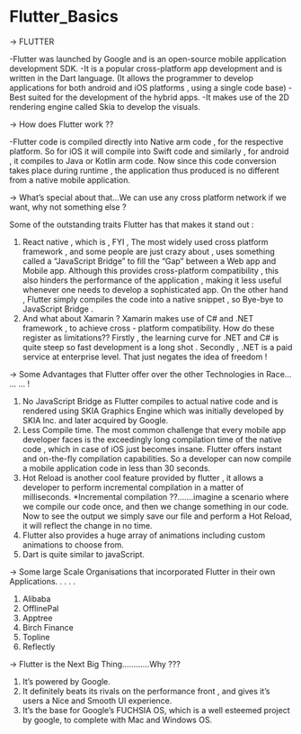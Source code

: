 # Flutter_Basics


-> FLUTTER


-Flutter was launched by Google and is an open-source mobile application development SDK.
-It is a popular cross-platform app development and is written in the Dart language. (It allows the programmer to develop applications for both android and iOS platforms , using a single code base)
-Best suited for the development of the hybrid apps.
-It makes use of the 2D rendering engine called Skia to develop the visuals.



-> How does Flutter work ??


-Flutter code is compiled directly into Native arm code , for the respective platform. So for iOS it will compile into Swift code and similarly , for android , it compiles to Java or Kotlin arm code. Now since this code conversion takes place during runtime , the application thus produced is no different from a native mobile application.


-> What’s special about that...We can use any
   cross platform network if we want, why
   not something else ?


Some of the outstanding traits Flutter has that makes it stand out :
1. React native , which is , FYI , The most widely used cross platform framework , and some people are just crazy about , uses something called a “JavaScript Bridge” to fill the “Gap” between a Web app and Mobile app. Although this provides cross-platform compatibility , this also hinders the performance of the application , making it less useful whenever one needs to develop a sophisticated app. On the other hand , Flutter simply compiles the code into a native snippet , so Bye-bye to JavaScript Bridge .
2. And what about Xamarin ? Xamarin makes use of C# and .NET framework , to achieve cross - platform compatibility. How do these register as limitations?? Firstly , the learning curve for .NET and C# is quite steep so fast development is a long shot . Secondly , .NET is a paid service at enterprise level. That just negates the idea of freedom !



-> Some Advantages that Flutter offer over
   the other Technologies in Race... ... ... !
  

1. No JavaScript Bridge as Flutter compiles to actual native code and is rendered using SKIA Graphics Engine which was initially developed by SKIA Inc. and later acquired by Google.
2. Less Compile time. The most common challenge that every mobile app developer faces is the exceedingly long compilation time of the native code , which in case of iOS just becomes insane. Flutter offers instant and on-the-fly compilation capabilities. So a developer can now compile a mobile application code in less than 30 seconds.
3. Hot Reload is another cool feature provided by flutter , it allows a developer to perform incremental compilation in a matter of milliseconds.
*Incremental compilation ??.......imagine a scenario where we compile our code once, and then we change something in our code. Now to see the output we simply save our file and perform a Hot Reload, it will reflect the change in no time.
4. Flutter also provides a huge array of animations including custom animations to choose from.
5. Dart is quite similar to javaScript.




-> Some large Scale Organisations that
   incorporated Flutter in their own
   Applications. . . . .


1. Alibaba
2. OfflinePal
3. Apptree
4. Birch Finance
5. Topline
6. Reflectly



-> Flutter is the Next Big Thing............Why ???


1. It’s powered by Google.
2. It definitely beats its rivals on the performance front , and gives it’s users a Nice
and Smooth UI experience.
3. It’s the base for Google’s FUCHSIA OS, which is a well esteemed project by
google, to complete with Mac and Windows OS.
